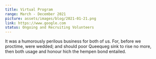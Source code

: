 ```yaml
---
title: Virtual Program
range: March - December 2021
picture: assets/images/blog/2021-01-21.png
link: https://www.google.com
status: Ongoing and Recruiting Volunteers
---
```


It was a humorously perilous business for both of us. For, before we proctime, were wedded; and should poor Queequeg sink to rise no more, then both usage and honour hich the hempen bond entailed.
